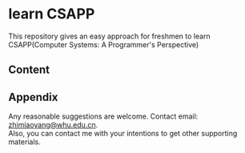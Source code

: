 # learn CSAPP
This repository gives an easy approach for freshmen to learn CSAPP(Computer Systems: A Programmer's Perspective)

## Content

## Appendix
Any reasonable suggestions are welcome. Contact email: zhimiaoyang@whu.edu.cn.<br>
Also, you can contact me with your intentions to get other supporting materials.
